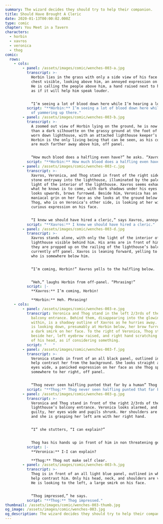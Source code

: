 ```yaml
---
summary: The wizard decides they should try to help their companion.
title: Should Have Brought A Cleric
date: 2020-01-13T00:00:02.000Z
type: comic
chapter: You Meet in a Tavern
characters:
  - horbin
  - xavros
  - veronica
  - thog
comic:
  rows:
    - cols:
        - panel: /assets/images/comic/wenches-003-a.jpg
          transcript: >-
            Horbin lies in the grass with only a side view of his face and upper
            chest visible, looking above him, an annoyed expression on his face.
            He is calling the people above him, a hand raised next to his mouth,
            as if it will help him speak louder.


            “I’m seeing a lot of blood down here while I’m hearing a lot of yammering up there,” he says.
          script: "**Horbin:** I’m seeing a lot of blood down here while I’m hearing a lot
            of yammering up there."
        - panel: /assets/images/comic/wenches-003-b.jpg
          transcript: >-
            A zoomed out view of Horbin lying on the ground, he is now no more
            than a dark silhouette on the grassy ground at the foot of a large
            worn down lighthouse, with an attached lighthouse keeper’s house.
            Horbin is the only living being that can be seen, as his companions
            are much farther away above him, off panel.


            “How much blood does a halfling even have?” he asks. “Xavros?” Another pause. “Thog!”
          script: "**Horbin:** How much blood does a halfling even have? Xavros? Thog!"
        - panel: /assets/images/comic/wenches-003-c.jpg
          transcript: >-
            Xavros, Veronica, and Thog stand in front of the right side of the
            stone entryway into the lighthouse, illuminated by the pale yellow
            light of the interior of the lighthouse. Xavros seems exhausted by
            what he knows is to come, with dark shadows under his eyes as he
            looks upwards, brows furrowed. Beside him, Veronica has an almost
            maniacal grin on her face as she looks at the ground below them.
            Thog, who is on Veronica’s other side, is looking at her with a
            curious expression on his face.


            “I knew we should have hired a cleric,” says Xavros, annoyed.
          script: "**Xavros:** I knew we should have hired a cleric."
        - panel: /assets/images/comic/wenches-003-d.jpg
          transcript: >-
            Xavros stands alone, with only the light of the interior of the
            lighthouse visible behind him. His arms are in front of him, as if
            they are propped up on the railing of the lighthouse’s balcony,
            currently off panel. Xavros is leaning forward, yelling to Horbin
            who is somewhere below him.


            “I’m coming, Horbin!” Xavros yells to the halfling below.


            “Heh,” laughs Horbin from off-panel. “Phrasing!”
          script: |-
            **Xavros:** I’m coming, Horbin!

            **Horbin:** Heh. Phrasing!
    - cols:
        - panel: /assets/images/comic/wenches-003-e.jpg
          transcript: Veronica and Thog stand in the left 2/3rds of the lighthouse’s
            balcony entrance. Behind them, disappearing into the glowing light
            within, is a shadowy outline of Xavros as he hurries away. Veronica
            is looking down, presumably at Horbin below, her brow furrowed, with
            a dark smirk on her face. To the right of Veronica, Thog stands
            beside her, left eyebrow raised, and right hand scratching the back
            of his head, as if considering something.
          script: "   "
        - panel: /assets/images/comic/wenches-003-f.jpg
          transcript: >-
            Veronica stands in front of an all black panel, outlined in white to
            help contrast her from the background. She looks straight ahead,
            eyes wide, a panicked expression on her face as she Thog speaks from
            somewhere to her right, off panel.


            “Thog never seen halfling punted that far by a human” Thog says.
          script: "**Thog:** Thog never seen halfling punted that far by a human."
        - panel: /assets/images/comic/wenches-003-g.jpg
          transcript: >-
            Veronica and Thog stand in front of the right 2/3rds of the
            lighthouse’s balcony entrance. Veronica looks alarmed, and a bit
            guilty, her eyes wide and pupils shrunk. Her shoulders are hunched
            and she is grasping her left arm with her right hand.


            “I” she stutters, “I can explain?”


            Thog has his hands up in front of him in non threatening gestures, eyes wide as he realized he must have been misinterpreted. “Thog not make self clear,” he says.
          script: |-
            **Veronica:** I-I can explain?

            **Thog:** Thog not make self clear.
        - panel: /assets/images/comic/wenches-003-h.jpg
          transcript: >-
            Thog is in front of an all light blue panel, outlined in white to
            help contrast him. Only his head, neck, and shoulders are visible.
            He is looking to the left, a large smirk on his face.


            “Thog impressed,” he says.
          script: "**Thog:** Thog impressed."
thumbnail: /assets/images/comic/wenches-003-thumb.jpg
og_image: /assets/images/comic/wenches-003.jpg
og_description: The wizard decides they should try to help their companion.
---
```

